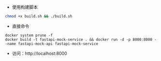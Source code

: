 * 使用构建脚本

```bash
chmod +x build.sh && ./build.sh
```

* 直接命令
```
docker system prune -f
docker build -t fastapi-mock-service . && docker run -d -p 8000:8000 --name fastapi-mock-api fastapi-mock-service

```

* 访问：http://localhost:8000